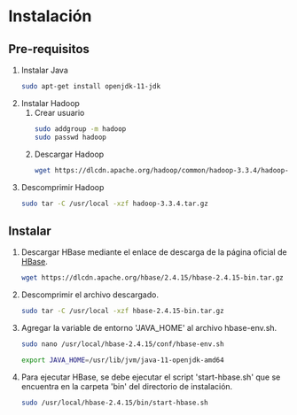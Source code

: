 # Instalación

## Pre-requisitos

1. Instalar Java
    ```bash
    sudo apt-get install openjdk-11-jdk
    ```
1. Instalar Hadoop
    1. Crear usuario
        ```bash
        sudo addgroup -m hadoop
        sudo passwd hadoop
        ```
    1. Descargar Hadoop
        ```bash
        wget https://dlcdn.apache.org/hadoop/common/hadoop-3.3.4/hadoop-3.3.4.tar.gz
        ```
1. Descomprimir Hadoop
    ```bash
    sudo tar -C /usr/local -xzf hadoop-3.3.4.tar.gz
    ```

## Instalar

1. Descargar HBase mediante el enlace de descarga de la página oficial de [HBase](https://hbase.apache.org/downloads.html).
    ```bash
    wget https://dlcdn.apache.org/hbase/2.4.15/hbase-2.4.15-bin.tar.gz
    ```
1. Descomprimir el archivo descargado.
    ```bash
    sudo tar -C /usr/local -xzf hbase-2.4.15-bin.tar.gz
    ```
1. Agregar la variable de entorno 'JAVA_HOME' al archivo hbase-env.sh.
    ```bash
    sudo nano /usr/local/hbase-2.4.15/conf/hbase-env.sh
    ```
    ```bash
    export JAVA_HOME=/usr/lib/jvm/java-11-openjdk-amd64
    ```
1. Para ejecutar HBase, se debe ejecutar el script 'start-hbase.sh' que se encuentra en la carpeta 'bin' del directorio de instalación.
    ```bash
    sudo /usr/local/hbase-2.4.15/bin/start-hbase.sh
    ```